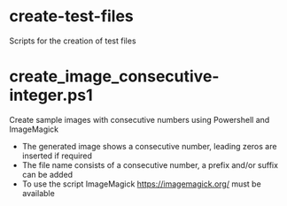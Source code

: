 # create-test-files
Scripts for the creation of test files

# create_image_consecutive-integer.ps1
Create sample images with consecutive numbers using Powershell and ImageMagick  
* The generated image shows a consecutive number, leading zeros are inserted if required  
* The file name consists of a consecutive number, a prefix and/or suffix can be added  
* To use the script ImageMagick <https://imagemagick.org/> must be available  


